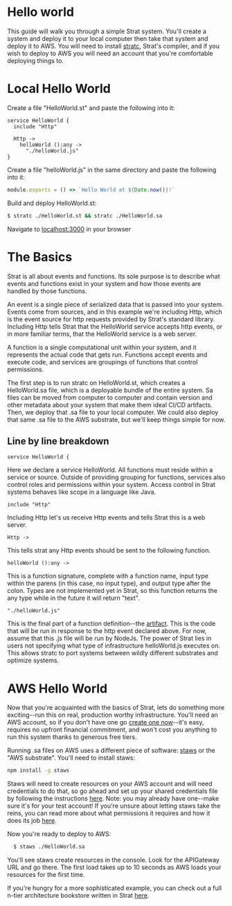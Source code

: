 # Hello world

This guide will walk you through a simple Strat system.  You'll create a system and deploy it to your local computer then take that system and deploy it to AWS.  You will need to install [stratc](./Getting%20Started), Strat's compiler, and if you wish to deploy to AWS you will need an account that you're comfortable deploying things to.

# Local Hello World

Create a file "HelloWorld.st" and paste the following into it:

```strat
service HelloWorld {
  include "Http"

  Http ->
    helloWorld ():any ->
      "./helloWorld.js"
}
```

Create a file "helloWorld.js" in the same directory and paste the following into it:

```javascript
module.exports = () => `Hello World at ${Date.now()}!`
```

Build and deploy HelloWorld.st:

```bash
$ stratc ./HelloWorld.st && stratc ./HelloWorld.sa
```

Navigate to [localhost:3000](http://localhost:3000) in your browser


# The Basics

Strat is all about events and functions.  Its sole purpose is to describe what events and functions exist in your system and how those events are handled by those functions.

An event is a single piece of serialized data that is passed into your system.  Events come from sources, and in this example we're including Http, which is the event source for http requests provided by Strat's standard library.  Including Http tells Strat that the HelloWorld service accepts http events, or in more familiar terms, that the HelloWorld service is a web server.

A function is a single computational unit within your system, and it represents the actual code that gets run.  Functions accept events and execute code, and services are groupings of functions that control permissions.

The first step is to run stratc on HelloWorld.st, which creates a HelloWorld.sa file, which is a deployable bundle of the entire system.  Sa files can be moved from computer to computer and contain version and other metadata about your system that make them ideal CI/CD artifacts.  Then, we deploy that .sa file to your local computer.  We could also deploy that same .sa file to the AWS substrate, but we'll keep things simple for now.

## Line by line breakdown
```
service HelloWorld {
```
Here we declare a service HelloWorld.  All functions must reside within a service or source.  Outside of providing grouping for functions, services also control roles and permissions within your system.  Access control in Strat systems behaves like scope in a language like Java.

```
include "Http"
```
Including Http let's us receive Http events and tells Strat this is a web server.

```
Http ->
```
This tells strat any Http events should be sent to the following function.

```
helloWorld ():any ->
```
This is a function signature, complete with a function name, input type within the parens (in this case, no input type), and output type after the colon.  Types are not implemented yet in Strat, so this function returns the any type while in the future it will return "text".

```
"./helloWorld.js"
```
This is the final part of a function definition--the [artifact](../User%20Guide/Artifacts).  This is the code that will be run in response to the http event declared above.  For now, assume that this .js file will be run by NodeJs.  The power of Strat lies in users not specifying what type of infrastructure helloWorld.js executes on.  This allows stratc to port systems between wildly different substrates and optimize systems.

# AWS Hello World

Now that you're acquainted with the basics of Strat, lets do something more exciting--run this on real, production worthy infrastructure.  You'll need an AWS account, so if you don't have one go [create one now](https://portal.aws.amazon.com/billing/signup?nc2=h_ct&src=default&redirect_url=https%3A%2F%2Faws.amazon.com%2Fregistration-confirmation#/start)--it's easy, requires no upfront financial commitment, and won't cost you anything to run this system thanks to generous free tiers.

Running .sa files on AWS uses a different piece of software: [staws](https://github.com/stratworld/staws) or the "AWS substrate".  You'll need to install staws:

```bash
npm install -g staws
```

Staws will need to create resources on your AWS account and will need credentials to do that, so go ahead and set up your shared credentials file by following the instructions [here](https://docs.aws.amazon.com/sdk-for-javascript/v2/developer-guide/loading-node-credentials-shared.html).
Note: you may already have one--make sure it's for your test account!  If you're unsure about letting staws take the reins, you can read more about what permissions it requires and how it does its job [here](../User$20Guide/AWS).

Now you're ready to deploy to AWS:

```sh
  $ staws ./HelloWorld.sa
```

You'll see staws create resources in the console.  Look for the APIGateway URL and go there.  The first load takes up to 10 seconds as AWS loads your resources for the first time.


If you're hungry for a more sophisticated example, you can check out a full n-tier architecture bookstore written in Strat [here](./Bookstore).
